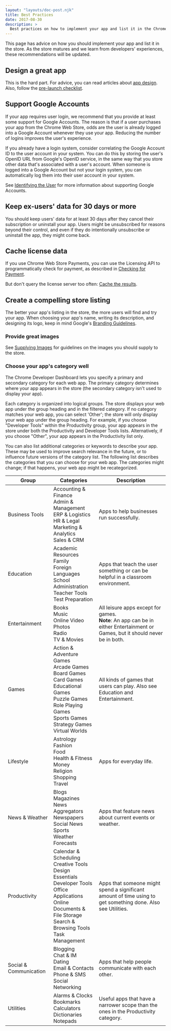 ```yaml
---
layout: "layouts/doc-post.njk"
title: Best Practices
date: 2017-08-30
description: >
  Best practices on how to implement your app and list it in the Chrome Web Store.
---
```


This page has advice on how you should implement your app and list it in the store. As the store
matures and we learn from developers' experiences, these recommendations will be updated.

## Design a great app

This is the hard part. For advice, you can read articles about [app design][1]. Also, follow the
[pre-launch checklist][2].

## Support Google Accounts

If your app requires user login, we recommend that you provide at least some support for Google
Accounts. The reason is that if a user purchases your app from the Chrome Web Store, odds are the
user is already logged into a Google Account whenever they use your app. Reducing the number of
logins improves the user's experience.

If you already have a login system, consider correlating the Google Account ID to the user account
in your system. You can do this by storing the user's OpenID URL from Google's OpenID service, in
the same way that you store other data that's associated with a user's account. When someone is
logged into a Google Account but not your login system, you can automatically log them into their
user account in your system.

See [Identifying the User][3] for more information about supporting Google Accounts.

## Keep ex-users' data for 30 days or more

You should keep users' data for at least 30 days after they cancel their subscription or uninstall
your app. Users might be unsubscribed for reasons beyond their control, and even if they do
intentionally unsubscribe or uninstall the app, they might come back.

## Cache license data

If you use Chrome Web Store Payments, you can use the Licensing API to programmatically check for
payment, as described in [Checking for Payment][4].

But don't query the license server too often: [Cache the results][5].

## Create a compelling store listing

The better your app's listing in the store, the more users will find and try your app. When choosing
your app's name, writing its description, and designing its logo, keep in mind Google's [Branding
Guidelines][7].

### Provide great images

See [Supplying Images][8] for guidelines on the images you should supply to the store.

### Choose your app's category well

The Chrome Developer Dashboard lets you specify a primary and secondary category for each web app.
The primary category determines where your app appears in the store (the secondary category isn't
used to display your app).

Each category is organized into logical groups. The store displays your web app under the group
heading and in the filtered category. If no category matches your web app, you can select 'Other';
the store will only display your web app under the group heading. For example, if you choose
"Developer Tools" within the Productivity group, your app appears in the store under both the
Productivity and Developer Tools lists. Alternatively, if you choose "Other", your app appears in
the Productivity list only.

You can also list additional categories or keywords to describe your app. These may be used to
improve search relevance in the future, or to influence future versions of the category list. The
following list describes the categories that you can choose for your web app. The categories might
change; if that happens, your web app might be recategorized.

<table>
  <thead>
    <tr>
      <th>Group</th>
      <th>Categories</th>
      <th>Description</th>
    </tr>
  </thead>
  <tbody>
    <tr>
      <td>Business Tools</td>
      <td>
        Accounting & Finance<br>
        Admin & Management<br>
        ERP & Logistics<br>
        HR & Legal<br>
        Marketing & Analytics<br>
        Sales & CRM
      </td>
      <td>Apps to help businesses run successfully.</td>
    </tr>
    <tr>
      <td>Education</td>
      <td>
        Academic Resources<br>
        Family<br>
        Foreign Languages<br>
        School Administration<br>  
        Teacher Tools<br>
        Test Preparation
      </td>
      <td>Apps that teach the user something or can be helpful in a classroom environment.</td>
    </tr>
    <tr>
      <td>Entertainment</td>
      <td>
        Books<br>
        Music<br>
        Online Video<br>
        Photos<br>
        Radio<br>
        TV & Movies
      </td>
      <td>
        All leisure apps except for games.<br>
        <b>Note</b>: An app can be in either Entertainment or Games, but it should never be in both.
      </td>
    </tr>
    <tr>
      <td>Games</td>
      <td>
        Action & Adventure Games<br>
        Arcade Games<br>
        Board Games<br>
        Card Games<br>
        Educational Games<br>
        Puzzle Games<br>
        Role Playing Games<br>
        Sports Games<br>
        Strategy Games<br>
        Virtual Worlds
      </td>
      <td>All kinds of games that users can play. Also see Education and Entertainment.</td>
    </tr>
    <tr>
      <td>Lifestyle</td>
      <td>
        Astrology<br>
        Fashion<br>
        Food<br>
        Health & Fitness<br>
        Money<br>
        Religion<br> 
        Shopping<br>
        Travel
      </td>
      <td>Apps for everyday life.</td>
    </tr>
    <tr>
      <td>News & Weather</td>
      <td>
        Blogs<br>
        Magazines<br>
        News Aggregators<br>
        Newspapers<br>
        Social News<br>
        Sports<br>
        Weather Forecasts
      </td>
      <td>Apps that feature news about current events or weather.</td>
    </tr>
    <tr>
      <td>Productivity</td>
      <td>
        Calendar & Scheduling<br>
        Creative Tools<br>
        Design Essentials<br> 
        Developer Tools<br>
        Office Applications<br>  
        Online Documents & File Storage<br>
        Search & Browsing Tools<br>
        Task Management
      </td>
      <td>
        Apps that someone might spend a significant amount of time using to get something done. 
        Also see Utilities.
      </td>
    </tr>
    <tr>
      <td>Social & Communication</td>
      <td>
        Blogging<br>
        Chat & IM<br>
        Dating<br>
        Email & Contacts<br>
        Phone & SMS<br>
        Social Networking
      </td>
      <td>Apps that help people communicate with each other.</td>
    </tr>
    <tr>
      <td>Utilities</td>
      <td>
        Alarms & Clocks<br>
        Bookmarks<br>
        Calculators<br>
        Dictionaries<br>
        Notepads
      </td>
      <td>Useful apps that have a narrower scope than the ones in the Productivity category.</td>
    </tr>
  </tbody>
</table>

[1]: /docs/apps
[2]: /docs/webstore/launching#pre-launch-checklist
[3]: /docs/webstore/identify_user
[4]: /docs/webstore/check_for_payment
[5]: /docs/webstore/check_for_payment#cache
[6]: #top
[7]: /docs/webstore/branding
[8]: /docs/webstore/images
[9]: #top
